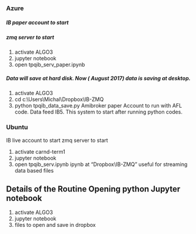 ### Azure
##### IB paper account to start
##### zmq server to start
1. activate ALGO3
2. jupyter notebook
3. open tpqib_serv_paper.ipynb
##### Data will save at hard disk. Now ( August 2017) data is saving at desktop.
1. activate ALGO3
2. cd c:\Users\Michal\Dropbox\IB-ZMQ
3. python tpqib_data_save.py
Amibroker paper Account to run with AFL code. Data feed IB5. This system to start after running python codes.
### Ubuntu
IB live account to start
zmq server to start
1. activate carnd-term1
2. jupyter notebook
3. open tpqib_serv.ipynb
ipynb at “Dropbox\IB-ZMQ” useful for streaming data based files

Details of the Routine
Opening python Jupyter notebook 
--
1.  activate ALGO3
2. jupyter notebook
3. files to open and save  in dropbox

